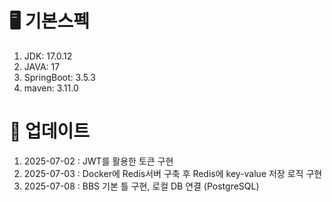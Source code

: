 # 🖥️ 기본스펙
1. JDK: 17.0.12
2. JAVA: 17
3. SpringBoot: 3.5.3
4. maven: 3.11.0


# 📝 업데이트
1. 2025-07-02 : JWT를 활용한 토큰 구현
2. 2025-07-03 : Docker에 Redis서버 구축 후 Redis에 key-value 저장 로직 구현
3. 2025-07-08 : BBS 기본 틀 구현, 로컬 DB 연결 (PostgreSQL) 
